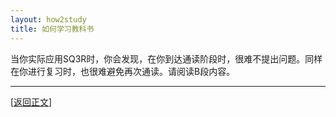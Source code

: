 ```yaml
---
layout: how2study
title: 如何学习教科书
---
```


当你实际应用SQ3R时，你会发现，在你到达通读阶段时，很难不提出问题。同样在你进行复习时，也很难避免再次通读。请阅读B段内容。

***

[[返回正文](how2study_2.html#asw36)]
